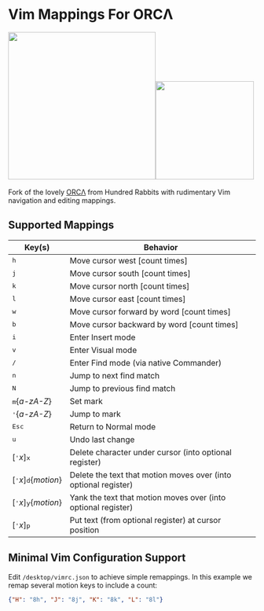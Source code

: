 # Vim Mappings For ORCΛ

​                         <img src="https://raw.githubusercontent.com/hundredrabbits/100r.co/master/media/content/characters/orca.hello.png" width="300"/><img src="https://upload.wikimedia.org/wikipedia/commons/thumb/4/4f/Icon-Vim.svg/1200px-Icon-Vim.svg.png" width=200/>

Fork of the lovely [ORCΛ](https://github.com/hundredrabbits/orca) from Hundred Rabbits with rudimentary Vim navigation and editing mappings. 

## Supported Mappings

| Key(s)                        | Behavior                                                     |
| ----------------------------- | ------------------------------------------------------------ |
| <kbd>h</kbd>                  | Move cursor west \[count times]                              |
| <kbd>j</kbd>                  | Move cursor south \[count times\]                            |
| <kbd>k</kbd>                  | Move cursor north \[count times]                             |
| <kbd>l</kbd>                  | Move cursor east \[count times]                              |
| <kbd>w</kbd>                  | Move cursor forward by word \[count times]                   |
| <kbd>b</kbd>                  | Move cursor backward by word \[count times]                  |
| <kbd>i</kbd>                  | Enter Insert mode                                            |
| <kbd>v</kbd>                  | Enter Visual mode                                            |
| <kbd>/</kbd>                  | Enter Find mode (via native Commander)                       |
| <kbd>n</kbd>                  | Jump to next find match                                      |
| <kbd>N</kbd>                  | Jump to previous find match                                  |
| <kbd>m</kbd>{*a-zA-Z*}         | Set mark                                                     |
| <kbd>'</kbd>{*a-zA-Z*}        | Jump to mark                                                 |
| <kbd>Esc</kbd>                | Return to Normal mode                                        |
| <kbd>u</kbd>                  | Undo last change                                             |
| [<kbd>'</kbd>*x*]<kbd>x</kbd> | Delete character under cursor (into optional register)       |
| [<kbd>'</kbd>*x*]<kbd>d</kbd>{*motion*}  | Delete the text that motion moves over (into optional register) |
| [<kbd>'</kbd>*x*]<kbd>y</kbd>{*motion*}  | Yank the text that motion moves over (into optional register) |
| [<kbd>'</kbd>*x*]<kbd>p</kbd>            | Put text (from optional register) at cursor position         |

## Minimal Vim Configuration Support

Edit ```/desktop/vimrc.json``` to achieve simple remappings. In this example we remap several motion keys to include a count:

```json
{"H": "8h", "J": "8j", "K": "8k", "L": "8l"}
```

